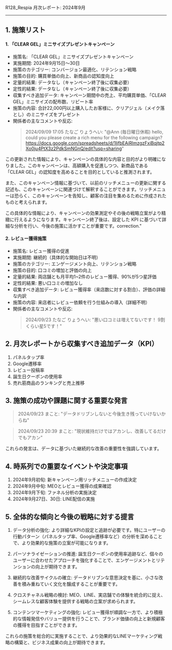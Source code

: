 R128_Respia 月次レポート: 2024年9月

---

## 1. 施策リスト

#### 1. 「CLEAR GEL」ミニサイズプレゼントキャンペーン

- 施策名: 「CLEAR GEL」ミニサイズプレゼントキャンペーン
- 実施期間: 2024年9月15日〜30日
- 施策のカテゴリー: コンバージョン最適化、リテンション戦略
- 施策の目的: 購買単価の向上、新商品の認知度向上
- 定量的結果: データなし（キャンペーン終了後に収集必要）
- 定性的結果: データなし（キャンペーン終了後に収集必要）
- 収集すべき追加データ: キャンペーン期間中の売上、平均購買単価、「CLEAR GEL」ミニサイズの配布数、リピート率
- 施策の内容: 合計22,000円以上購入したお客様に、クリアジェル（メイク落とし）のミニサイズをプレゼント
- 関係者の主なコメントや反応:
  > 2024/09/09 17:05 たなご りょうへい: "@Ann (毎日曜日休暇) hello, could you please create a rich menu for the following campaign? https://docs.google.com/spreadsheets/d/1ljfbEAiRlmzgzFxiBqjtp2Xo0ju4PtX3z2PdkSmNGnQ/edit?usp=sharing"

この更新された情報により、キャンペーンの具体的な内容と目的がより明確になりました。このキャンペーンは、高額購入を促進しつつ、新商品である「CLEAR GEL」の認知度を高めることを目的としていると推測されます。

また、このキャンペーン情報に基づいて、以前のリッチメニューの更新に関する記述も、このキャンペーンに関連づけて解釈することができます。リッチメニューは恐らく、このキャンペーンを告知し、顧客の注目を集めるために作成されたものと考えられます。

この具体的な情報により、キャンペーンの効果測定やその後の戦略立案がより精緻に行えるようになります。キャンペーン終了後は、設定した KPI に基づいて詳細な分析を行い、今後の施策に活かすことが重要です。correction."

#### 2. レビュー獲得施策

- 施策名: レビュー獲得の促進
- 実施期間: 継続的（具体的な開始日は不明）
- 施策のカテゴリー: エンゲージメント向上、リテンション戦略
- 施策の目的: 口コミの増加と評価の向上
- 定量的結果: 両店舗とも月平均1~2件のレビュー獲得、90%が5つ星評価
- 定性的結果: 悪い口コミの増加なし
- 収集すべき追加データ: レビュー獲得率（来店数に対する割合）、評価の詳細な内訳
- 施策の内容: 来店者にレビュー依頼を行う仕組みの導入（詳細不明）
- 関係者の主なコメントや反応:
  > 2024/09/23 たなご りょうへい: "悪い口コミは増えてないです！ 9割くらい星5です！"

## 2. 月次レポートから収集すべき追加データ（KPI）

1. パネルタップ率
2. Google遷移率
3. レビュー投稿率
4. 誕生日クーポンの使用率
5. 売れ筋商品のランキングと売上推移

## 3. 施策の成功や課題に関する重要な発言

> 2024/09/23 まこと: "データドリブンしないと今後生き残っていけないからね"

> 2024/09/23 20:39 まこと: "現状維持だけではアカンし、改善してるだけでもアカン"

これらの発言は、データに基づいた継続的な改善の重要性を強調しています。

## 4. 時系列での重要なイベントや決定事項

1. 2024年9月初旬: 新キャンペーン用リッチメニューの作成決定
2. 2024年9月中旬: MEOとレビュー獲得の成果確認
3. 2024年9月下旬: ファネル分析の実施決定
4. 2024年9月27日、30日: LINE配信の実施

## 5. 全体的な傾向と今後の戦略に対する提言

1. データ分析の強化: より詳細なKPIの設定と追跡が必要です。特にユーザーの行動パターン（パネルタップ率、Google遷移率など）の分析を深めることで、より効果的な施策の立案が可能になります。

2. パーソナライゼーションの推進: 誕生日クーポンの使用率追跡など、個々のユーザーに合わせたアプローチを強化することで、エンゲージメントとリテンションの向上が期待できます。

3. 継続的な改善サイクルの確立: データドリブンな意思決定を基に、小さな改善を積み重ねていく文化を醸成することが重要です。

4. クロスチャネル戦略の検討: MEO、LINE、実店舗での体験を統合的に捉え、シームレスな顧客体験を提供する戦略の立案が求められます。

5. コンテンツマーケティングの強化: レビュー獲得が順調な一方で、より積極的な情報発信やバリュー提供を行うことで、ブランド価値の向上と新規顧客の獲得を目指すことができます。

これらの施策を総合的に実施することで、より効果的なLINEマーケティング戦略の構築と、ビジネス成果の向上が期待できます。